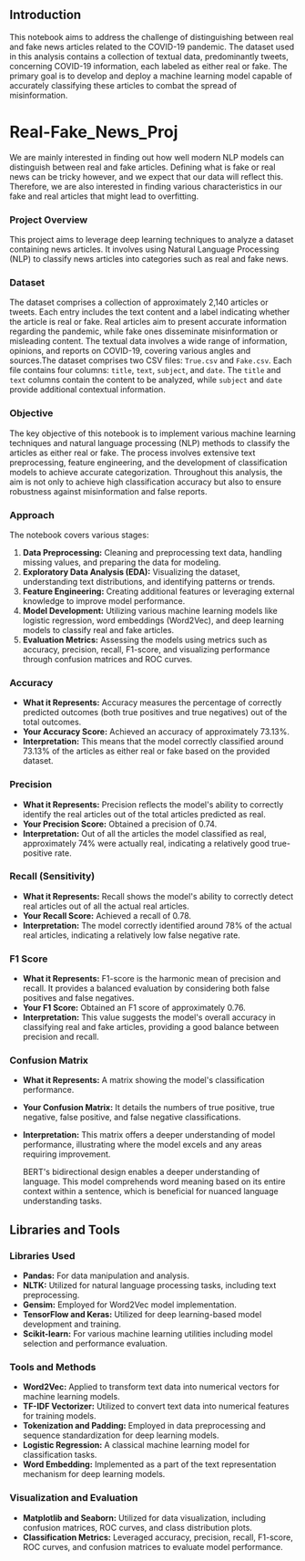 ## Introduction

This notebook aims to address the challenge of distinguishing between real and fake news articles related to the COVID-19 pandemic. The dataset used in this analysis contains a collection of textual data, predominantly tweets, concerning COVID-19 information, each labeled as either real or fake. The primary goal is to develop and deploy a machine learning model capable of accurately classifying these articles to combat the spread of misinformation.

# Real-Fake_News_Proj

We are mainly interested in finding out how well modern NLP models can distinguish between real and fake articles. Defining what is fake or real news can be tricky however, and we expect that our data will reflect this. Therefore, we are also interested in finding various characteristics in our fake and real articles that might lead to overfitting.


### Project Overview
This project aims to leverage deep learning techniques to analyze a dataset containing news articles. It involves using Natural Language Processing (NLP) to classify news articles into categories such as real and fake news.

### Dataset
The dataset comprises a collection of approximately 2,140 articles or tweets. Each entry includes the text content and a label indicating whether the article is real or fake. Real articles aim to present accurate information regarding the pandemic, while fake ones disseminate misinformation or misleading content. The textual data involves a wide range of information, opinions, and reports on COVID-19, covering various angles and sources.The dataset comprises two CSV files: `True.csv` and `Fake.csv`. Each file contains four columns: `title`, `text`, `subject`, and `date`. The `title` and `text` columns contain the content to be analyzed, while `subject` and `date` provide additional contextual information.

### Objective

The key objective of this notebook is to implement various machine learning techniques and natural language processing (NLP) methods to classify the articles as either real or fake. The process involves extensive text preprocessing, feature engineering, and the development of classification models to achieve accurate categorization. Throughout this analysis, the aim is not only to achieve high classification accuracy but also to ensure robustness against misinformation and false reports.

### Approach

The notebook covers various stages:

1. **Data Preprocessing:** Cleaning and preprocessing text data, handling missing values, and preparing the data for modeling.
2. **Exploratory Data Analysis (EDA):** Visualizing the dataset, understanding text distributions, and identifying patterns or trends.
3. **Feature Engineering:** Creating additional features or leveraging external knowledge to improve model performance.
4. **Model Development:** Utilizing various machine learning models like logistic regression, word embeddings (Word2Vec), and deep learning models to classify real and fake articles.
5. **Evaluation Metrics:** Assessing the models using metrics such as accuracy, precision, recall, F1-score, and visualizing performance through confusion matrices and ROC curves.

### Accuracy
- **What it Represents:** Accuracy measures the percentage of correctly predicted outcomes (both true positives and true negatives) out of the total outcomes.
- **Your Accuracy Score:** Achieved an accuracy of approximately 73.13%.
- **Interpretation:** This means that the model correctly classified around 73.13% of the articles as either real or fake based on the provided dataset.

### Precision
- **What it Represents:** Precision reflects the model's ability to correctly identify the real articles out of the total articles predicted as real.
- **Your Precision Score:** Obtained a precision of 0.74.
- **Interpretation:** Out of all the articles the model classified as real, approximately 74% were actually real, indicating a relatively good true-positive rate.

### Recall (Sensitivity)
- **What it Represents:** Recall shows the model's ability to correctly detect real articles out of all the actual real articles.
- **Your Recall Score:** Achieved a recall of 0.78.
- **Interpretation:** The model correctly identified around 78% of the actual real articles, indicating a relatively low false negative rate.

### F1 Score
- **What it Represents:** F1-score is the harmonic mean of precision and recall. It provides a balanced evaluation by considering both false positives and false negatives.
- **Your F1 Score:** Obtained an F1 score of approximately 0.76.
- **Interpretation:** This value suggests the model's overall accuracy in classifying real and fake articles, providing a good balance between precision and recall.

### Confusion Matrix
- **What it Represents:** A matrix showing the model's classification performance.
- **Your Confusion Matrix:** It details the numbers of true positive, true negative, false positive, and false negative classifications.
- **Interpretation:** This matrix offers a deeper understanding of model performance, illustrating where the model excels and any areas requiring improvement.


  BERT's bidirectional design enables a deeper understanding of language. This model comprehends word meaning based on its entire context within a sentence, which is beneficial for nuanced language understanding tasks.


## Libraries and Tools

### Libraries Used
- **Pandas:** For data manipulation and analysis.
- **NLTK:** Utilized for natural language processing tasks, including text preprocessing.
- **Gensim:** Employed for Word2Vec model implementation.
- **TensorFlow and Keras:** Utilized for deep learning-based model development and training.
- **Scikit-learn:** For various machine learning utilities including model selection and performance evaluation.

### Tools and Methods
- **Word2Vec:** Applied to transform text data into numerical vectors for machine learning models.
- **TF-IDF Vectorizer:** Utilized to convert text data into numerical features for training models.
- **Tokenization and Padding:** Employed in data preprocessing and sequence standardization for deep learning models.
- **Logistic Regression:** A classical machine learning model for classification tasks.
- **Word Embedding:** Implemented as a part of the text representation mechanism for deep learning models.

### Visualization and Evaluation
- **Matplotlib and Seaborn:** Utilized for data visualization, including confusion matrices, ROC curves, and class distribution plots.
- **Classification Metrics:** Leveraged accuracy, precision, recall, F1-score, ROC curves, and confusion matrices to evaluate model performance.





